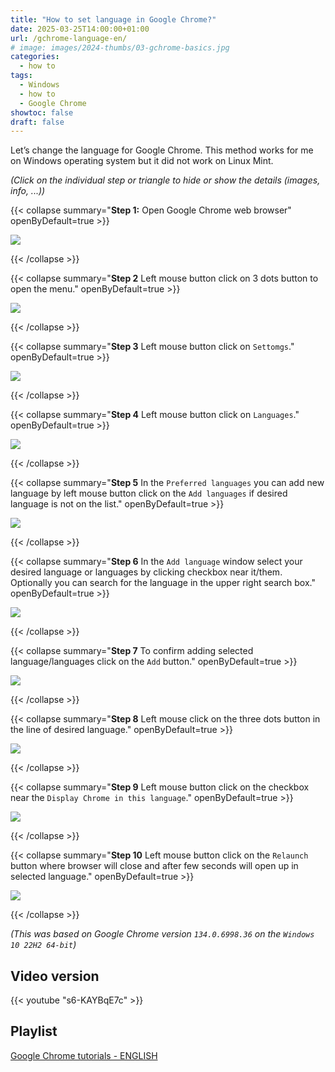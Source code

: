 ```yaml
---
title: "How to set language in Google Chrome?"
date: 2025-03-25T14:00:00+01:00
url: /gchrome-language-en/
# image: images/2024-thumbs/03-gchrome-basics.jpg
categories: 
  - how to
tags: 
  - Windows
  - how to
  - Google Chrome
showtoc: false
draft: false
---
```


Let’s change the language for Google Chrome. This method works for me on Windows operating system but it did not work on Linux Mint.

*(Click on the individual step or triangle to hide or show the details (images, info, ...))*

{{< collapse summary="**Step 1:** Open Google Chrome web browser" openByDefault=true >}}

   ![](/images/Google-Chrome/GChrome_desktop_shortcut.jpeg) 

{{< /collapse >}}

{{< collapse summary="**Step 2** Left mouse button click on 3 dots button to open the menu." openByDefault=true >}}

   ![](/images/Google-Chrome/En_-_GChrome_-_3_dots_btn.jpeg) 

{{< /collapse >}}

{{< collapse summary="**Step 3** Left mouse button click on `Settomgs`." openByDefault=true >}}
   
   ![](/images/Google-Chrome/En_-_GChrome_menu_-_Settings_btn.jpeg)

{{< /collapse >}}

{{< collapse summary="**Step 4** Left mouse button click on `Languages`." openByDefault=true >}}

   ![](/images/Google-Chrome/En_-_GChrome_Settings_-_Language_btn.jpeg)

{{< /collapse >}}

{{< collapse summary="**Step 5** In the `Preferred languages` you can add new language by left mouse button click on the `Add languages` if desired language is not on the list." openByDefault=true >}}
   
   ![](/images/Google-Chrome/En_-_GChrome_Settings_-_Languages_btn_-_Add_languages_btn.jpeg)

{{< /collapse >}}

{{< collapse summary="**Step 6** In the `Add language` window select your desired language or languages by clicking checkbox near it/them. Optionally you can search for the language in the upper right search box." openByDefault=true >}}
   
   ![](/images/Google-Chrome/En_-_GChrome_Settings_-_Languages_btn_-_Add_languages_btn_-_check_lang.jpeg)

{{< /collapse >}}

{{< collapse summary="**Step 7** To confirm adding selected language/languages click on  the `Add` button." openByDefault=true >}}
   
   ![](/images/Google-Chrome/En_-_GChrome_Settings_-_Languages_btn_-_Add_languages_btn_-_Add_btn.jpeg)

{{< /collapse >}}

{{< collapse summary="**Step 8** Left mouse click on the three dots button in the line of desired language." openByDefault=true >}}
   
   ![](/images/Google-Chrome/En_-_GChrome_Settings_-_Languages_btn_-_Lang._3_dots.jpeg)

{{< /collapse >}}

{{< collapse summary="**Step 9** Left mouse button click on the checkbox near the `Display Chrome in this language`." openByDefault=true >}}
   
   ![](/images/Google-Chrome/En_-_GChrome_Settings_-_Languages_btn_-_Display_Chrome_in_lang.jpeg)

{{< /collapse >}}

{{< collapse summary="**Step 10** Left mouse button click on the `Relaunch` button where browser will close and after few seconds will open up in selected language." openByDefault=true >}}
   
   ![](/images/Google-Chrome/En_-_GChrome_Settings_-_Languages_btn_-_Relaunch.jpeg)

{{< /collapse >}}

*(This was based on Google Chrome version `134.0.6998.36` on the `Windows 10 22H2 64-bit`)*

## Video version

{{< youtube "s6-KAYBqE7c" >}}

## Playlist

[Google Chrome tutorials - ENGLISH](https://www.youtube.com/playlist?list=PLbvZxzmdNckyQKS45307M3BBSR6hKSDGY "Click/tap to open the YouTube playlist")
